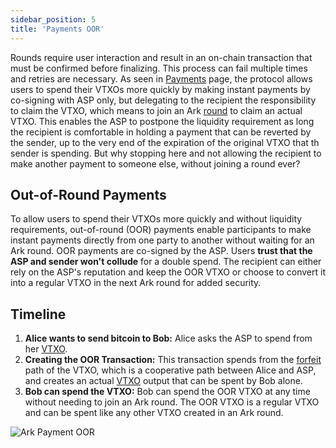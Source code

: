 ```yaml
---
sidebar_position: 5
title: 'Payments OOR'
---
```


Rounds require user interaction and result in an on-chain transaction that must be confirmed before finalizing. This process can fail multiple times and retries are necessary. As seen in [Payments](./payments.md) page, the protocol allows users to spend their VTXOs more quickly by making instant payments by co-signing with ASP only, but delegating to the recipient the responsibility to claim the VTXO, which means to join an Ark [round](./concepts.md#rounds) to claim an actual VTXO. This enables the ASP to postpone the liquidity requirement as long the recipient is comfortable in holding a payment that can be reverted by the sender, up to the very end of the expiration of the original VTXO that th sender is spending.
But why stopping here and not allowing the recipient to make another payment to someone else, without joining a round ever?

## Out-of-Round Payments

To allow users to spend their VTXOs more quickly and without liquidity requirements, out-of-round (OOR) payments enable participants to make instant payments directly from one party to another without waiting for an Ark round.
OOR payments are co-signed by the ASP. Users **trust that the ASP and sender won't collude** for a double spend. The recipient can either rely on the ASP's reputation and keep the OOR VTXO or choose to convert it into a regular VTXO in the next Ark round for added security.

## Timeline

1. **Alice wants to send bitcoin to Bob:** Alice asks the ASP to spend from her [VTXO](./concepts.md#vtxo).
2. **Creating the OOR Transaction:** This transaction spends from the [forfeit](./concepts.md#forfeit-transaction) path of the VTXO, which is a cooperative path between Alice and ASP, and creates an actual [VTXO](./concepts.md#vtxo) output that can be spent by Bob alone.
3. **Bob can spend the VTXO:** Bob can spend the OOR VTXO at any time without needing to join an Ark round. The OOR VTXO is a regular VTXO and can be spent like any other VTXO created in an Ark round.

![Ark Payment OOR](/img/OOR.png)
